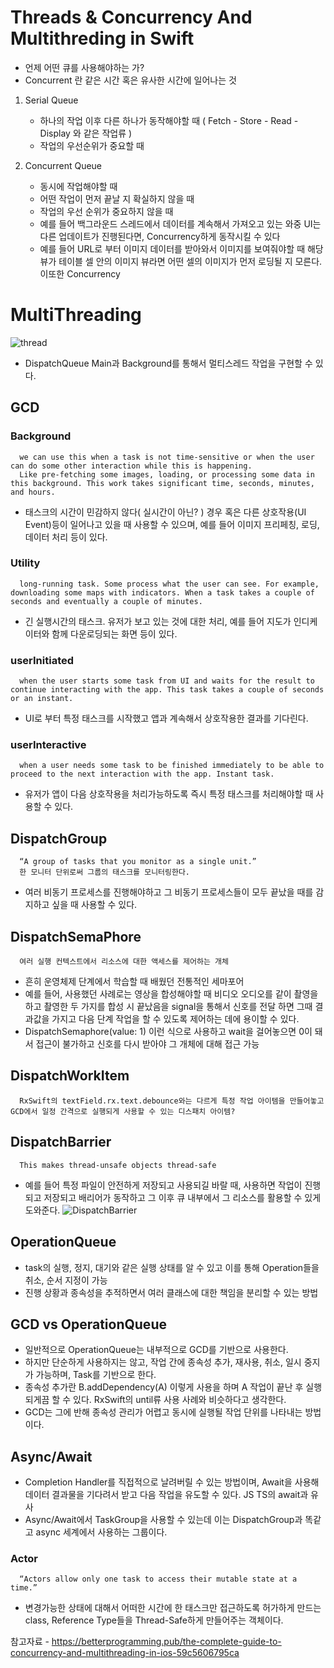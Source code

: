 # Threads & Concurrency And Multithreding in Swift
- 언제 어떤 큐를 사용해야하는 가? 
- Concurrent 란 같은 시간 혹은 유사한 시간에 일어나는 것

1. Serial Queue
   - 하나의 작업 이후 다른 하나가 동작해야할 때 ( Fetch - Store - Read - Display 와 같은 작업류 )
   - 작업의 우선순위가 중요할 때 


2. Concurrent Queue
   - 동시에 작업해야할 때
   - 어떤 작업이 먼저 끝날 지 확실하지 않을 때
   - 작업의 우선 순위가 중요하지 않을 때
   - 예를 들어 백그라운드 스레드에서 데이터를 계속해서 가져오고 있는 와중 UI는 다른 업데이트가 진행된다면, Concurrency하게 동작시킬 수 있다 
   - 예를 들어 URL로 부터 이미지 데이터를 받아와서 이미지를 보여줘야할 때 해당 뷰가 테이블 셀 안의 이미지 뷰라면 어떤 셀의 이미지가 먼저 로딩될 지 모른다. 이또한 Concurrency


# MultiThreading

![thread](https://user-images.githubusercontent.com/35019052/172067057-8c711494-33e3-4cbf-b0fc-100d0d0a8d7b.png)

- DispatchQueue Main과 Background를 통해서 멀티스레드 작업을 구현할 수 있다.



## GCD

### Background  
      we can use this when a task is not time-sensitive or when the user can do some other interaction while this is happening.
      Like pre-fetching some images, loading, or processing some data in this background. This work takes significant time, seconds, minutes, and hours.
* 태스크의 시간이 민감하지 않다( 실시간이 아닌? ) 경우 혹은 다른 상호작용(UI Event)등이 일어나고 있을 때 사용할 수 있으며, 예를 들어 이미지 프리페칭, 로딩, 데이터 처리 등이 있다.


### Utility 
      long-running task. Some process what the user can see. For example, downloading some maps with indicators. When a task takes a couple of seconds and eventually a couple of minutes.
 * 긴 실행시간의 태스크. 유저가 보고 있는 것에 대한 처리, 예를 들어 지도가 인디케이터와 함께 다운로딩되는 화면 등이 있다.


### userInitiated 
      when the user starts some task from UI and waits for the result to continue interacting with the app. This task takes a couple of seconds or an instant.
 * UI로 부터 특정 태스크를 시작했고 앱과 계속해서 상호작용한 결과를 기다린다.

 
### userInteractive 
      when a user needs some task to be finished immediately to be able to proceed to the next interaction with the app. Instant task.
* 유저가 앱이 다음 상호작용을 처리가능하도록 즉시 특정 태스크를 처리해야할 때 사용할 수 있다.


## DispatchGroup
      “A group of tasks that you monitor as a single unit.” 
      한 모니터 단위로써 그룹의 태스크를 모니터링한다.
* 여러 비동기 프로세스를 진행해야하고 그 비동기 프로세스들이 모두 끝났을 때를 감지하고 싶을 때 사용할 수 있다.

## DispatchSemaPhore
      여러 실행 컨텍스트에서 리소스에 대한 액세스를 제어하는 개체
* 흔히 운영체제 단계에서 학습할 때 배웠던 전통적인 세마포어 
* 예를 들어, 사용했던 사례로는 영상을 합성해야할 때 비디오 오디오를 같이 촬영을 하고 촬영한 두 가지를 합성 시 끝났음을 signal을 통해서 신호를 전달 하면 그때 결과값을 가지고 다음 단계 작업을 할 수 있도록 제어하는 데에 용이할 수 있다.
* DispatchSemaphore(value: 1) 이런 식으로 사용하고 wait을 걸어놓으면 0이 돼서 접근이 불가하고 신호를 다시 받아야 그 개체에 대해 접근 가능

## DispatchWorkItem
      RxSwift의 textField.rx.text.debounce와는 다르게 특정 작업 아이템을 만들어놓고 GCD에서 일정 간격으로 실행되게 사용할 수 있는 디스패치 아이템? 
      
## DispatchBarrier
      This makes thread-unsafe objects thread-safe
* 예를 들어 특정 파일이 안전하게 저장되고 사용되길 바랄 때, 사용하면 작업이 진행되고 저장되고 배리어가 동작하고 그 이후 큐 내부에서 그 리소스를 활용할 수 있게 도와준다.
![DispatchBarrier](https://user-images.githubusercontent.com/35019052/175030787-f4eed109-f10a-4df2-b2da-8a7ce7cb88c6.png)

## OperationQueue 
* task의 실행, 정지, 대기와 같은 실행 상태를 알 수 있고 이를 통해 Operation들을 취소, 순서 지정이 가능
* 진행 상황과 종속성을 추적하면서 여러 클래스에 대한 책임을 분리할 수 있는 방법

## GCD vs OperationQueue
* 일반적으로 OperationQueue는 내부적으로 GCD를 기반으로 사용한다. 
* 하지만 단순하게 사용하지는 않고, 작업 간에 종속성 추가, 재사용, 취소, 일시 중지가 가능하며, Task를 기반으로 한다.
* 종속성 추가란 B.addDependency(A) 이렇게 사용을 하며 A 작업이 끝난 후 실행되게끔 할 수 있다. RxSwift의 until류 사용 사례와 비슷하다고 생각한다.
* GCD는 그에 반해 종속성 관리가 어렵고 동시에 실행될 작업 단위를 나타내는 방법이다.

## Async/Await 
* Completion Handler를 직접적으로 날려버릴 수 있는 방법이며, Await을 사용해 데이터 결과물을 기다려서 받고 다음 작업을 유도할 수 있다. JS TS의 await과 유사
* Async/Await에서 TaskGroup을 사용할 수 있는데 이는 DispatchGroup과 똑같고 async 세계에서 사용하는 그룹이다.

### Actor 
      “Actors allow only one task to access their mutable state at a time.”
* 변경가능한 상태에 대해서 어떠한 시간에 한 태스크만 접근하도록 허가하게 만드는 class, Reference Type들을 Thread-Safe하게 만들어주는 객체이다.


참고자료 - https://betterprogramming.pub/the-complete-guide-to-concurrency-and-multithreading-in-ios-59c5606795ca
